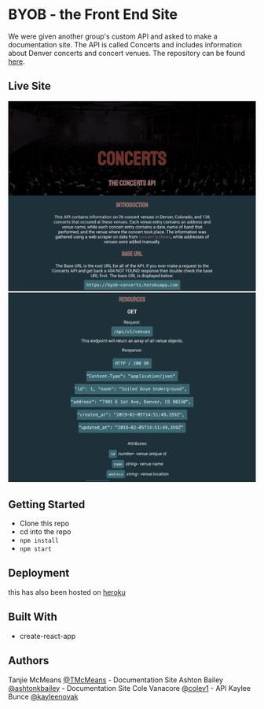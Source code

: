 # BYOB - the Front End Site
We were given another group's custom API and asked to make a documentation site. The API is called Concerts and includes information about Denver concerts and concert venues. The repository can be found [here](https://github.com/colev1/byob).

## Live Site

![landing](/src/screenshot1.png "landing")
![endpoint example](/src/screenshot2.png "endpoint example")

## Getting Started

- Clone this repo
- cd into the repo
- `npm install`
- `npm start`

## Deployment
this has also been hosted on [heroku](https://byob-frontend.herokuapp.com)

## Built With

- create-react-app

## Authors
Tanjie McMeans [@TMcMeans](https://github.com/TMcMeans) - Documentation Site
Ashton Bailey [@ashtonkbailey](https://github.com/ashtonkbailey) - Documentation Site
Cole Vanacore [@colev1](https://github.com/colev1) - API
Kaylee Bunce [@kayleenovak](https://github.com/kayleenovak)
